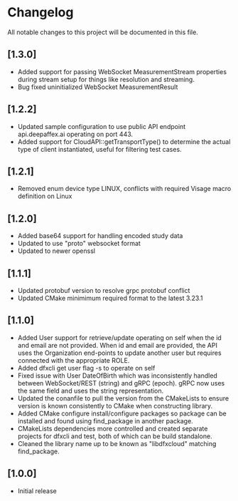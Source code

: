 # Changelog
All notable changes to this project will be documented in this file.

## [1.3.0]
 - Added support for passing WebSocket MeasurementStream properties
   during stream setup for things like resolution and streaming.
 - Bug fixed uninitialized WebSocket MeasurementResult

## [1.2.2]
 - Updated sample configuration to use public API endpoint api.deepaffex.ai
   operating on port 443.
 - Added support for CloudAPI::getTransportType() to determine the
   actual type of client instantiated, useful for filtering test cases.

## [1.2.1]
 - Removed enum device type LINUX, conflicts with required Visage
   macro definition on Linux

## [1.2.0]
 - Added base64 support for handling encoded study data
 - Updated to use "proto" websocket format
 - Updated to newer openssl

## [1.1.1]
 - Updated protobuf version to resolve grpc protobuf conflict
 - Updated CMake minimimum required format to the latest 3.23.1

## [1.1.0]
 - Added User support for retrieve/update operating on self when the
   id and email are not provided. When id and email are provided, the
   API uses the Organization end-points to update another user but
   requires connected with the appropriate ROLE.
 - Added dfxcli get user flag -s to operate on self
 - Fixed issue with User DateOfBirth which was inconsistently handled
   between WebSocket/REST (string) and gRPC (epoch). gRPC now uses
   the same field and uses the string representation.
 - Updated the conanfile to pull the version from the CMakeLists to
   ensure version is known consistently to CMake when constructing
   library.
 - Added CMake configure install/configure packages so package can
   be installed and found using find_package in another package.
 - CMakeLists dependencies more controlled and created separate
   projects for dfxcli and test, both of which can be build standalone.
 - Cleaned the library name up to be known as "libdfxcloud" matching
   find_package.

## [1.0.0]
 - Initial release
